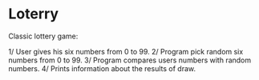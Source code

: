 # Loterry

Classic lottery game:

1/ User gives his six numbers from 0 to 99.
2/ Program pick random six numbers from 0 to 99.
3/ Program compares users numbers with random numbers.
4/ Prints information about the results of draw.

